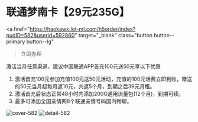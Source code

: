 # 联通梦南卡【29元235G】

<a href="https://haokawx.lot-ml.com/h5order/index?pudID=582&userid=592860"
 target="_blank" class="button button--primary button--lg"
 >立即办理</a>

激活当月任意渠道，建议中国联通APP首充100元送50元享以下优惠

1. 激活首充100元参加充值100元送50元活动，充值的100元话费立即到账，赠送的50元当月起每月返10元，共返5个月，到期之后39元月租。
2. 激活首充后状态正常48小时内添加200G通用流量包(12个月)，到期可续。
3. 最多可添加全国亲情网8个联通亲情号码国内畅聊。

![cover-582](/img/ads/582ad.jpg)
![detail-582](/img/ads/582df.jpg)

